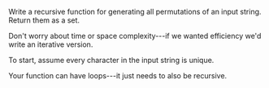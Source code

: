 Write a recursive function for generating all permutations of an input string. Return them as a set.

Don't worry about time or space complexity---if we wanted efficiency we'd write an iterative version.

To start, assume every character in the input string is unique.

Your function can have loops---it just needs to also be recursive.
